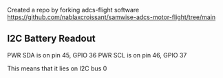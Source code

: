 Created a repo by forking adcs-flight software
https://github.com/nablaxcroissant/samwise-adcs-motor-flight/tree/main

## I2C Battery Readout
PWR SDA is on pin 45, GPIO 36
PWR SCL is on pin 46, GPIO 37

This means that it lies on I2C bus 0


